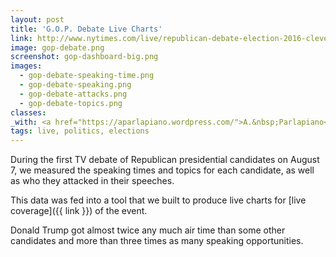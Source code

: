 ```yaml
---
layout: post
title: 'G.O.P. Debate Live Charts'
link: http://www.nytimes.com/live/republican-debate-election-2016-cleveland/?type=charts
image: gop-debate.png
screenshot: gop-dashboard-big.png
images:
  - gop-debate-speaking-time.png
  - gop-debate-speaking.png
  - gop-debate-attacks.png
  - gop-debate-topics.png
classes:
_with: <a href="https://aparlapiano.wordpress.com/">A.&nbsp;Parlapiano</a>, J.&nbsp;Ashkenas, A.&nbsp;Tse, K.&nbsp;Soften, T.&nbsp;Giratikanon, Nicholas Fandos & K.K. Lai
tags: live, politics, elections
---
```


During the first TV debate of Republican presidential candidates on August 7, we measured the speaking times and topics for each candidate, as well as who they attacked in their speeches.

This data was fed into a tool that we built to produce live charts for [live coverage]({{ link }}) of the event.

Donald Trump got almost twice any much air time than some other candidates and more than three times as many speaking opportunities.
